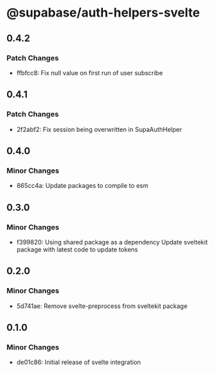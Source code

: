 # @supabase/auth-helpers-svelte

## 0.4.2

### Patch Changes

- ffbfcc8: Fix null value on first run of user subscribe

## 0.4.1

### Patch Changes

- 2f2abf2: Fix session being overwritten in SupaAuthHelper

## 0.4.0

### Minor Changes

- 865cc4a: Update packages to compile to esm

## 0.3.0

### Minor Changes

- f399820: Using shared package as a dependency
  Update sveltekit package with latest code to update tokens

## 0.2.0

### Minor Changes

- 5d741ae: Remove svelte-preprocess from sveltekit package

## 0.1.0

### Minor Changes

- de01c86: Initial release of svelte integration
